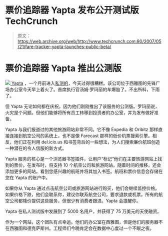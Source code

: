 # 票价追踪器 Yapta 发布公开测试版 TechCrunch

> 原文：<https://web.archive.org/web/http://www.techcrunch.com:80/2007/05/21/fare-tracker-yapta-launches-public-beta/>

# 票价追踪器 Yapta 推出公测版

[![](img/14405641222830ef3e0ed7248f75c2eb.png) ](https://web.archive.org/web/20221207200220/http://www.yapta.com/) [Yapta](https://web.archive.org/web/20221207200220/http://www.yapta.com/) ，一个月前进入[私测的](https://web.archive.org/web/20221207200220/http://www.beta.techcrunch.com/2007/04/24/yapta-will-be-awesome-for-heavy-travelers/)，今天过得很糟糕。该公司位于西雅图的先锋广场办公室今天早上着火了。首席执行官汤姆·罗玛丽的车爆胎了。不出所料，下雨了。

但 Yapta 无论如何都在庆祝，因为他们刚刚推出了该服务的公测版。罗玛丽说，火灾是个问题。但他们能够将所有员工转移到投资者的办公室，并为发布做好准备。

Yapta 与我们报道过的其他旅游网站非常不同。它不像 Expedia 和 Oribitz 那样直接连接到航空公司的系统上，也不是像 Farecast 那样的低价机票搜索引擎。相反，他们正在利用 del.icio.us 和书签背后的一些想法，为人们搜索廉价航班创造一种潜在的令人信服的新方式。

Yapta 服务的核心是一个浏览器书签插件，让用户“标记”他们在主要旅游网站上找到的票价。在发布时，将支持 10 个航空公司和旅游网站，随着时间的推移，还会添加更多的网站。看到您感兴趣的航班并将其加入书签。航班和票价信息会存储在您在 Yapta 的账户中。

如果你从 Yapta 通过点击航空公司或旅游网站进行购买，他们会继续监控价格。如果价格下跌，他们会联系你，建议你联系航空公司，要求退款或机票。所有的航空公司都降价提供这些服务，但很少有消费者跟进。Yapta 会提醒你。

Yapta 在私人测试版中发展到了 5000 名用户，并获得了 75 万美元的天使融资。

作为一个网站，这个团队有点幸运。他们的办公室在西雅图，但是他们的服务器不在西雅图和德克萨斯州。工程师们今晚肯定会在数据中心度过一个不眠之夜。